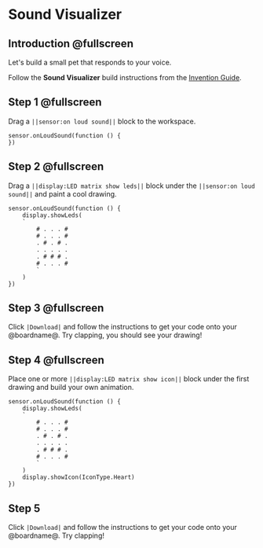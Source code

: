 # Sound Visualizer

## Introduction @fullscreen

Let's build a small pet that responds to your voice.

Follow the **Sound Visualizer** build instructions from the [Invention Guide](https://github.com/SeeedDocument/Bazzar_Attachment/raw/master/110060822/res/Grove%20Zero%20STEM%20Starter%20Kit%20Invention%20Guidance.pdf).

## Step 1 @fullscreen

Drag a `||sensor:on loud sound||` block to the workspace.

```blocks
sensor.onLoudSound(function () {
})
```

## Step 2 @fullscreen

Drag a `||display:LED matrix show leds||` block under the `||sensor:on loud sound||` and paint a cool drawing.

```blocks
sensor.onLoudSound(function () {
    display.showLeds(
    `
        # . . . #
        # . . . #
        . # . # .
        . . . . .
        . # # # .
        # . . . #
        `
    )
})
```

## Step 3 @fullscreen

Click `|Download|` and follow the instructions to get your code onto your @boardname@. Try clapping, you should see your drawing!

## Step 4 @fullscreen

Place one or more `||display:LED matrix show icon||` block under the first drawing and build your own animation.

```blocks
sensor.onLoudSound(function () {
    display.showLeds(
    `
        # . . . #
        # . . . #
        . # . # .
        . . . . .
        . # # # .
        # . . . #
        `
    )
    display.showIcon(IconType.Heart)
})
```

## Step 5

Click `|Download|` and follow the instructions to get your code onto your @boardname@. Try clapping!